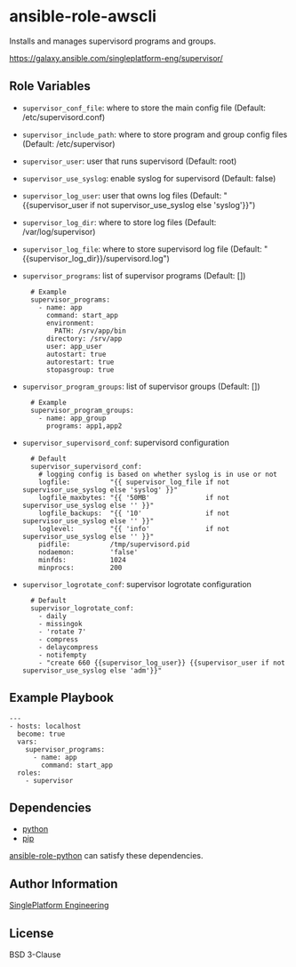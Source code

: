 
ansible-role-awscli
=========

Installs and manages supervisord programs and groups.

https://galaxy.ansible.com/singleplatform-eng/supervisor/

Role Variables
--------------

- `supervisor_conf_file`: where to store the main config file (Default: /etc/supervisord.conf)

- `supervisor_include_path`: where to store program and group config files (Default: /etc/supervisor)

- `supervisor_user`: user that runs supervisord (Default: root)

- `supervisor_use_syslog`: enable syslog for supervisord (Default: false)

- `supervisor_log_user`: user that owns log files (Default: "{{supervisor_user if not supervisor_use_syslog else 'syslog'}}")

- `supervisor_log_dir`: where to store log files (Default: /var/log/supervisor)

- `supervisor_log_file`: where to store supervisord log file (Default: "{{supervisor_log_dir}}/supervisord.log")

- `supervisor_programs`: list of supervisor programs (Default: [])

        # Example
        supervisor_programs:
          - name: app
            command: start_app
            environment:
              PATH: /srv/app/bin
            directory: /srv/app
            user: app_user
            autostart: true
            autorestart: true
            stopasgroup: true

- `supervisor_program_groups`: list of supervisor groups (Default: [])

        # Example
        supervisor_program_groups:
          - name: app_group
            programs: app1,app2

- `supervisor_supervisord_conf`: supervisord configuration

        # Default
        supervisor_supervisord_conf:
          # logging config is based on whether syslog is in use or not
          logfile:          "{{ supervisor_log_file if not supervisor_use_syslog else 'syslog' }}"
          logfile_maxbytes: "{{ '50MB'              if not supervisor_use_syslog else '' }}"
          logfile_backups:  "{{ '10'                if not supervisor_use_syslog else '' }}"
          loglevel:         "{{ 'info'              if not supervisor_use_syslog else '' }}"
          pidfile:          /tmp/supervisord.pid
          nodaemon:         'false'
          minfds:           1024
          minprocs:         200

- `supervisor_logrotate_conf`: supervisor logrotate configuration

        # Default
        supervisor_logrotate_conf:
          - daily
          - missingok
          - 'rotate 7'
          - compress
          - delaycompress
          - notifempty
          - "create 660 {{supervisor_log_user}} {{supervisor_user if not supervisor_use_syslog else 'adm'}}"

Example Playbook
----------------

    ---
    - hosts: localhost
      become: true
      vars:
        supervisor_programs:
          - name: app
            command: start_app
      roles:
        - supervisor
  

Dependencies
------------------

- [python](https://www.python.org/downloads/)
- [pip](https://pip.pypa.io/en/stable/installing/)

[ansible-role-python](https://github.com/singleplatform-eng/ansible-role-python) can satisfy these dependencies.

Author Information
------------------

[SinglePlatform Engineering](http://engineering.singleplatform.com/)

License
-------

BSD 3-Clause
